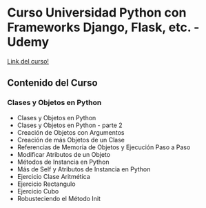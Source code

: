# Curso Universidad Python con Frameworks Django, Flask, etc. - Udemy

[Link del curso!](https://www.udemy.com/course/universidad-python-desde-cero-hasta-experto-django-flask-rest-web/)

## Contenido del Curso

### Clases y Objetos en Python
* Clases y Objetos en Python
* Clases y Objetos en Python - parte 2
* Creación de Objetos con Argumentos
* Creación de más Objetos de un Clase
* Referencias de Memoria de Objetos y Ejecución Paso a Paso
* Modificar Atributos de un Objeto
* Métodos de Instancia en Python
* Más de Self y Atributos de Instancia en Python
* Ejercicio Clase Aritmética
* Ejercicio Rectangulo
* Ejercicio Cubo
* Robusteciendo el Método Init